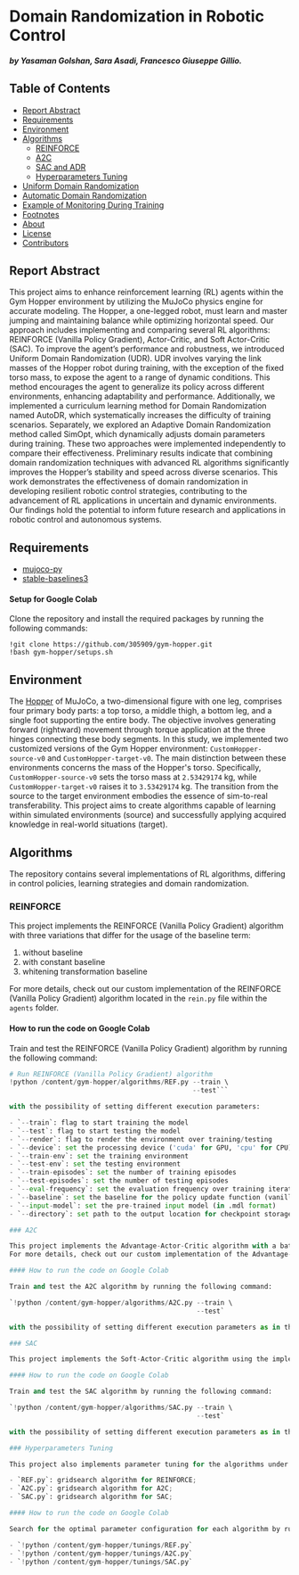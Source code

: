 # Domain Randomization in Robotic Control

##### by Yasaman Golshan, Sara Asadi, Francesco Giuseppe Gillio.

## Table of Contents

- [Report Abstract](#report-abstract)
- [Requirements](#requirements)
- [Environment](#environment)
- [Algorithms](#algorithms)
  - [REINFORCE](#reinforce)
  - [A2C](#a2c)
  - [SAC and ADR](#sac-and-adr)
  - [Hyperparameters Tuning](#hyperparameters-tuning)
- [Uniform Domain Randomization](#uniform-domain-randomization)
- [Automatic Domain Randomization](#automatic-domain-randomization)
- [Example of Monitoring During Training](#example-of-monitoring-during-training)
- [Footnotes](#footnotes)
- [About](#about)
- [License](#license)
- [Contributors](#contributors)

## Report Abstract

This project aims to enhance reinforcement learning (RL) agents within the Gym Hopper environment by utilizing the MuJoCo physics engine for accurate modeling. The Hopper, a one-legged robot, must learn and master jumping and maintaining balance while optimizing horizontal speed. Our approach includes implementing and comparing several RL algorithms: REINFORCE (Vanilla Policy Gradient), Actor-Critic, and Soft Actor-Critic (SAC).
To improve the agent’s performance and robustness, we introduced Uniform Domain Randomization (UDR). UDR involves varying the link masses of the Hopper robot during training, with the exception of the fixed torso mass, to expose the agent to a range of dynamic conditions. This method encourages the agent to generalize its policy across different environments, enhancing adaptability and performance.
Additionally, we implemented a curriculum learning method for Domain Randomization named AutoDR, which systematically increases the difficulty of training scenarios. Separately, we explored an Adaptive Domain Randomization method called SimOpt, which dynamically adjusts domain parameters during training. These two approaches were implemented independently to compare their effectiveness. Preliminary results indicate that combining domain randomization techniques with advanced RL algorithms significantly improves the Hopper’s stability and speed across diverse scenarios.
This work demonstrates the effectiveness of domain randomization in developing resilient robotic control strategies, contributing to the advancement of RL applications in uncertain and dynamic environments. Our findings hold the potential to inform future research and applications in robotic control and autonomous systems.

## Requirements

- [mujoco-py](https://github.com/openai/mujoco-py)
- [stable-baselines3](https://github.com/DLR-RM/stable-baselines3)

#### Setup for Google Colab

Clone the repository and install the required packages by running the following commands:

`!git clone https://github.com/305909/gym-hopper.git`  
`!bash gym-hopper/setups.sh`

## Environment

The [Hopper](https://www.gymlibrary.ml/environments/mujoco/hopper/) of MuJoCo, a two-dimensional figure with one leg, comprises four primary body parts: a top torso, a middle thigh, a bottom leg, and a single foot supporting the entire body. The objective involves generating forward (rightward) movement through torque application at the three hinges connecting these body segments.
In this study, we implemented two customized versions of the Gym Hopper environment: `CustomHopper-source-v0` and `CustomHopper-target-v0`. The main distinction between these environments concerns the mass of the Hopper's torso. Specifically, `CustomHopper-source-v0` sets the torso mass at `2.53429174` kg, while `CustomHopper-target-v0` raises it to `3.53429174` kg. 
The transition from the source to the target environment embodies the essence of sim-to-real transferability. This project aims to create algorithms capable of learning within simulated environments (source) and successfully applying acquired knowledge in real-world situations (target).

## Algorithms

The repository contains several implementations of RL algorithms, differing in control policies, learning strategies and domain randomization.

### REINFORCE

This project implements the REINFORCE (Vanilla Policy Gradient) algorithm with three variations that differ for the usage of the baseline term:
1. without baseline
2. with constant baseline
3. whitening transformation baseline

For more details, check out our custom implementation of the REINFORCE (Vanilla Policy Gradient) algorithm located in the `rein.py` file within the `agents` folder.

#### How to run the code on Google Colab

Train and test the REINFORCE (Vanilla Policy Gradient) algorithm by running the following command:

```python
# Run REINFORCE (Vanilla Policy Gradient) algorithm
!python /content/gym-hopper/algorithms/REF.py --train \  
                                              --test```

with the possibility of setting different execution parameters:

- `--train`: flag to start training the model
- `--test`: flag to start testing the model
- `--render`: flag to render the environment over training/testing
- `--device`: set the processing device ('cuda' for GPU, 'cpu' for CPU)
- `--train-env`: set the training environment
- `--test-env`: set the testing environment
- `--train-episodes`: set the number of training episodes
- `--test-episodes`: set the number of testing episodes
- `--eval-frequency`: set the evaluation frequency over training iterations
- `--baseline`: set the baseline for the policy update function (vanilla, constant, whitening)
- `--input-model`: set the pre-trained input model (in .mdl format)
- `--directory`: set path to the output location for checkpoint storage (model and rendering)`  

### A2C

This project implements the Advantage-Actor-Critic algorithm with a batch update method of the policy network, set to 32 time-steps per update, and two multi-layer neural networks with 3 hidden layers of 64 hidden neurons for the actor and the critic.
For more details, check out our custom implementation of the Advantage-Actor-Critic algorithm located in the `aac.py` file within the `agents` folder.

#### How to run the code on Google Colab

Train and test the A2C algorithm by running the following command:

`!python /content/gym-hopper/algorithms/A2C.py --train \  
                                               --test`

with the possibility of setting different execution parameters as in the previous REINFORCE algorithm.

### SAC

This project implements the Soft-Actor-Critic algorithm using the implementation of the open-source reinforcement learning library [stable-baselines3](https://github.com/DLR-RM/stable-baselines3).

#### How to run the code on Google Colab

Train and test the SAC algorithm by running the following command:

`!python /content/gym-hopper/algorithms/SAC.py --train \  
                                               --test`

with the possibility of setting different execution parameters as in the previous REINFORCE and A2C algorithms.

### Hyperparameters Tuning

This project also implements parameter tuning for the algorithms under investigation. The `tunings` folder contains the tuning code for each algorithm:

- `REF.py`: gridsearch algorithm for REINFORCE;
- `A2C.py`: gridsearch algorithm for A2C;
- `SAC.py`: gridsearch algorithm for SAC;

#### How to run the code on Google Colab

Search for the optimal parameter configuration for each algorithm by running the following commands:

- `!python /content/gym-hopper/tunings/REF.py`
- `!python /content/gym-hopper/tunings/A2C.py`
- `!python /content/gym-hopper/tunings/SAC.py`
